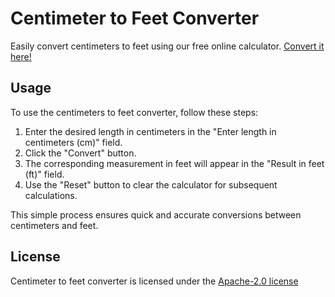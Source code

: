 # Centimeter to Feet Converter
<p>Easily convert centimeters to feet using our free online calculator. <a href="https://www.asutpp.com/cm-to-feet.html">Convert it here!</a></p>
<h2>Usage</h2>
<p>To use the centimeters to feet converter, follow these steps:</p>
<ol>
<li>Enter the desired length in centimeters in the "Enter length in centimeters (cm)" field.</li>
<li>Click the "Convert" button.</li>
<li>The corresponding measurement in feet will appear in the "Result in feet (ft)" field.</li>
<li>Use the "Reset" button to clear the calculator for subsequent calculations.</li>
</ol>
<p>This simple process ensures quick and accurate conversions between centimeters and feet.</p>
<h2>License</h2>
<p>Centimeter to feet converter is licensed under the <a href="https://github.com/yury-makarov/centimeter-to-feet-converter/blob/main/LICENSE">Apache-2.0 license</a></p>
